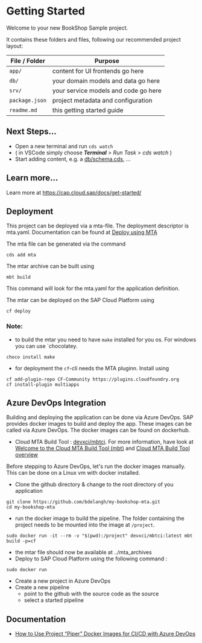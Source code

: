 # Getting Started

Welcome to your new BookShop Sample project.

It contains these folders and files, following our recommended project layout:

File / Folder | Purpose
---------|----------
`app/` | content for UI frontends go here
`db/` | your domain models and data go here
`srv/` | your service models and code go here
`package.json` | project metadata and configuration
`readme.md` | this getting started guide


## Next Steps...

- Open a new terminal and run  `cds watch`
- ( in VSCode simply choose _**Terminal** > Run Task > cds watch_ )
- Start adding content, e.g. a [db/schema.cds](db/schema.cds), ...


## Learn more...

Learn more at https://cap.cloud.sap/docs/get-started/

## Deployment
This project can be deployed via a mta-file.
The deployment descriptor is mta.yaml.
Documentation can be found at [Deploy using MTA](https://cap.cloud.sap/docs/advanced/deploy-to-cloud#deploy-using-mta)

The mta file can be generated via the command
 ```
 cds add mta
 ```

 The mtar archive can be built using
 ```
 mbt build
 ```
 This command will look for the mta.yaml for the application definition.

 The mtar can be deployed on the SAP Cloud Platform using 
 ```
 cf deploy
 ```

 ### Note:
 * to build the mtar you need to have `make` installed for you os. For windows you can use `chocolatey.
 ```
 choco install make
 ```
 * for deployment the `cf`-cli needs the MTA pluginn. Install using
 ```
 cf add-plugin-repo CF-Community https://plugins.cloudfoundry.org
 cf install-plugin multiapps
 ```

## Azure DevOps Integration
Building and deploying the application can be done via Azure DevOps. SAP provides docker images to build and deploy the app. These images can be called via Azure DevOps.
The docker images can be found on dockerhub.
<!-- * Deprecated - MTA Builder : [ppiper/mta-archive-builder](https://hub.docker.com/r/ppiper/mta-archive-builder). For more information, have a look at [Multitarget Application Archive Builder](https://github.com/SAP/devops-docker-mta-archive-builder) -->
* Cloud MTA Build Tool : [devxci/mbtci](https://hub.docker.com/r/devxci/mbtci). For more information, have look at [Welcome to the Cloud MTA Build Tool (mbt)](https://sap.github.io/cloud-mta-build-tool/) and [Cloud MTA Build Tool overview](https://github.com/SAP/cloud-mta-build-tool)





Before stepping to Azure DevOps, let's run the docker images manually. This can be done on a Linux vm with docker installed.
* Clone the github directory & change to the root directory of you application
```
git clone https://github.com/bdelangh/my-bookshop-mta.git
cd my-bookshop-mta
```
* run the docker image to build the pipeline. The folder containing the project needs to be mounted into the image at `/project`.
```
sudo docker run -it --rm -v "$(pwd):/project" devxci/mbtci:latest mbt build -p=cf
```
* the mtar file should now be available at ../mta_archives
* Deploy to SAP Cloud Platform using the following command :
```
sudo docker run
```





* Create a new project in Azure DevOps
* Create a new pipeline
    * point to the github with the source code as the source
    * select a started pipeline


## Documentation
* [How to Use Project “Piper” Docker Images for CI/CD with Azure DevOps](https://blogs.sap.com/2019/10/24/how-to-use-project-piper-docker-images-for-cicd-with-azure-devops/)
